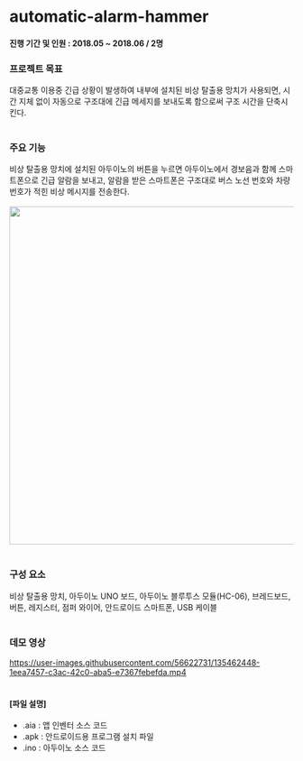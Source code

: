 # automatic-alarm-hammer

#### 진행 기간 및 인원 : 2018.05 ~ 2018.06 / 2명

### 프로젝트 목표
대중교통 이용중 긴급 상황이 발생하여 내부에 설치된 비상 탈출용 망치가 사용되면, 시간 지체 없이 자동으로 구조대에 긴급 메세지를 보내도록 함으로써 구조 시간을 단축시킨다.
<br><br>

### 주요 기능
비상 탈출용 망치에 설치된 아두이노의 버튼을 누르면 아두이노에서 경보음과 함께 스마트폰으로 긴급 알람을 보내고, 알람을 받은 스마트폰은 구조대로 버스 노선 번호와 차량 번호가 적힌 비상 메시지를 전송한다.
<br><br>
<img src="https://user-images.githubusercontent.com/56622731/131989774-9797c0a8-4b83-4817-bf55-af9c983d6346.png" width="600">
<br><br>

### 구성 요소
비상 탈출용 망치, 아두이노 UNO 보드, 아두이노 블루투스 모듈(HC-06), 브레드보드, 버튼, 레지스터, 점퍼 와이어, 안드로이드 스마트폰, USB 케이블
<br><br>

### 데모 영상
https://user-images.githubusercontent.com/56622731/135462448-1eea7457-c3ac-42c0-aba5-e7367febefda.mp4
<br><br>

#### [파일 설명]
- .aia : 앱 인벤터 소스 코드
- .apk : 안드로이드용 프로그램 설치 파일
- .ino : 아두이노 소스 코드
